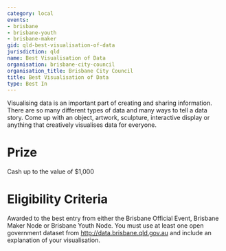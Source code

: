 ```yaml
---
category: local
events:
- brisbane
- brisbane-youth
- brisbane-maker
gid: qld-best-visualisation-of-data
jurisdiction: qld
name: Best Visualisation of Data
organisation: brisbane-city-council
organisation_title: Brisbane City Council
title: Best Visualisation of Data
type: Best In
---
```


Visualising data is an important part of creating and sharing information. There are so many different types of data and many ways to tell a data story. Come up with an object, artwork, sculpture, interactive display or anything that creatively visualises data for everyone.

# Prize
Cash up to the value of $1,000

# Eligibility Criteria
Awarded to the best entry from either the Brisbane Official Event, Brisbane Maker Node or Brisbane Youth Node. You must use at least one open government dataset from http://data.brisbane.qld.gov.au and include an explanation of your visualisation.